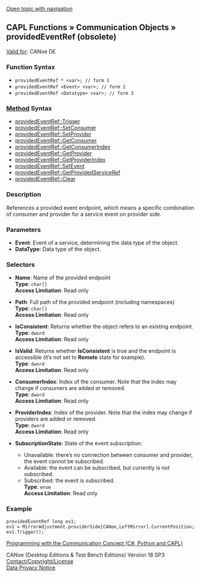 [Open topic with navigation](../../../../../CANoeDEFamily.htm#Topics/CAPLFunctions/CommunicationObjects/Objects/CAPLfunctionProvidedEventRef.md)

## CAPL Functions » Communication Objects » providedEventRef (obsolete)

[Valid for](../../../Shared/FeatureAvailability.md): CANoe DE

### Function Syntax

- `providedEventRef * <var>; // form 1`
- `providedEventRef <Event> <var>; // form 2`
- `providedEventRef <Datatype> <var>; // form 3`

### [Method](../../../Shared/CAPL/General/ClassesAndObjects.md) Syntax

- [providedEventRef::Trigger](../Methods/CAPLfunctionProvidedEventRefTrigger.md)
- [providedEventRef::SetConsumer](../Methods/CAPLfunctionSetConsumer.md)
- [providedEventRef::SetProvider](../Methods/CAPLfunctionSetProvider.md)
- [providedEventRef::GetConsumer](../Methods/CAPLfunctionGetConsumer.md)
- [providedEventRef::GetConsumerIndex](../Methods/CAPLfunctionGetConsumerIndex.md)
- [providedEventRef::GetProvider](../Methods/CAPLfunctionGetProvider.md)
- [providedEventRef::GetProviderIndex](../Methods/CAPLfunctionGetProviderIndex.md)
- [providedEventRef::SetEvent](../Methods/CAPLfunctionSetEvent.md)
- [providedEventRef::GetProvidedServiceRef](../Methods/CAPLfunctionGetProvidedServiceRef.md)
- [providedEventRef::Clear](../Methods/CAPLfunctionClear.md)

### Description

References a provided event endpoint, which means a specific combination of consumer and provider for a service event on provider side.

### Parameters

- **Event**: Event of a service, determining the data type of the object.
- **DataType**: Data type of the object.

### Selectors

- **Name**: Name of the provided endpoint  
  **Type**: `char[]`  
  **Access Limitation**: Read only

- **Path**: Full path of the provided endpoint (including namespaces)  
  **Type**: `char[]`  
  **Access Limitation**: Read only

- **IsConsistent**: Returns whether the object refers to an existing endpoint.  
  **Type**: `dword`  
  **Access Limitation**: Read only

- **IsValid**: Returns whether **IsConsistent** is true and the endpoint is accessible (it’s not set to **Remote** state for example).  
  **Type**: `dword`  
  **Access Limitation**: Read only

- **ConsumerIndex**: Index of the consumer. Note that the index may change if consumers are added or removed.  
  **Type**: `dword`  
  **Access Limitation**: Read only

- **ProviderIndex**: Index of the provider. Note that the index may change if providers are added or removed.  
  **Type**: `dword`  
  **Access Limitation**: Read only

- **SubscriptionState**: State of the event subscription:
  - Unavailable: there’s no connection between consumer and provider, the event cannot be subscribed.
  - Available: the event can be subscribed, but currently is not subscribed.
  - Subscribed: the event is subscribed.  
  **Type**: `enum`  
  **Access Limitation**: Read only

### Example

```plaintext
providedEventRef long ev1;
ev1 = MirrorAdjustment.providerSide[CANoe,LeftMirror].CurrentPosition;
ev1.Trigger();
```

[Programming with the Communication Concept (C#, Python and CAPL)](../../../CANoeCANalyzer/CommunicationConcept/Programming/CCP.md)

CANoe (Desktop Editions & Test Bench Editions) Version 18 SP3  
[Contact/Copyright/License](../../../Shared/ContactCopyrightLicense.md)  
[Data Privacy Notice](https://www.vector.com/int/en/company/get-info/privacy-policy/)
